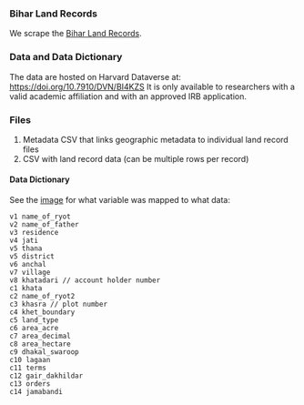 ### Bihar Land Records

We scrape the [Bihar Land Records](http://land.bihar.gov.in/Ror/RoR.aspx). 

### Data and Data Dictionary

The data are hosted on Harvard Dataverse at: https://doi.org/10.7910/DVN/BI4KZS
It is only available to researchers with a valid academic affiliation and with an approved IRB application.

### Files

1. Metadata CSV that links geographic metadata to individual land record files
2. CSV with land record data (can be multiple rows per record)

#### Data Dictionary

See the [image](image.png) for what variable was mapped to what data: 

```
v1 name_of_ryot
v2 name_of_father
v3 residence
v4 jati
v5 thana
v5 district
v6 anchal
v7 village
v8 khatadari // account holder number
c1 khata 
c2 name_of_ryot2
c3 khasra // plot number
c4 khet_boundary
c5 land_type
c6 area_acre
c7 area_decimal
c8 area_hectare
c9 dhakal_swaroop
c10 lagaan
c11 terms
c12 gair_dakhildar
c13 orders
c14 jamabandi
```
